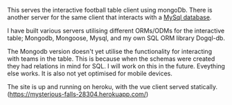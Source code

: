 This serves the interactive football table client using mongoDb. There is another server for the same client that interacts with a [MySql database](https://github.com/al-mister-dog/football-database-mysql).

I have built various servers utilising different ORMs/ODMs for the interactive table; Mongodb, Mongoose, Mysql, and my own SQL ORM library Dogql-db.

The Mongodb version doesn't yet utilise the functionality for interacting with teams in the table. This is because when the schemas were created they had relations in mind for SQL. I will work on this in the future. Eveything else works. It is also not yet optimised for mobile devices.

The site is up and running on heroku, with the vue client served statically. 
(https://mysterious-falls-28304.herokuapp.com/)